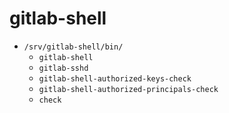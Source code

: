 # gitlab-shell

- `/srv/gitlab-shell/bin/`
  - `gitlab-shell`
  - `gitlab-sshd`
  - `gitlab-shell-authorized-keys-check`
  - `gitlab-shell-authorized-principals-check`
  - `check`

